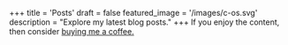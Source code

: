 +++
title = 'Posts'
draft = false
featured_image = '/images/c-os.svg'
description = "Explore my latest blog posts."
+++
If you enjoy the content, then consider [buying me a coffee.](https://trilltayo.gumroad.com/coffee)